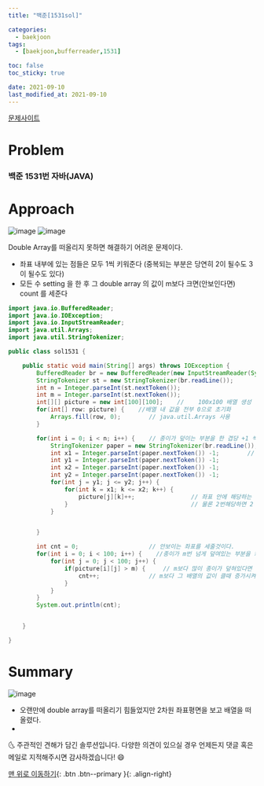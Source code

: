 ```yaml
---
title: "백준[1531sol]"

categories:
  - baekjoon
tags:
  - [baekjoon,bufferreader,1531]

toc: false
toc_sticky: true

date: 2021-09-10
last_modified_at: 2021-09-10
---
```

[문제사이트](https://www.acmicpc.net/problem/1531)

# Problem
### 백준 1531번 자바(JAVA)



# Approach

![image](https://user-images.githubusercontent.com/69495129/132743875-ce997c11-2395-4a0c-bb3d-331b36d08189.png)
![image](https://user-images.githubusercontent.com/69495129/132743903-2714b7ed-9805-4616-bbf8-da1035f995bf.png)


Double Array를 떠올리지 못하면 해결하기 어려운 문제이다.
- 좌표 내부에 있는 점들은 모두 1씩 키워준다 (중복되는 부분은 당연히 2이 될수도 3이 될수도 있다)
- 모든 수 setting 을 한 후 그 double array 의 값이 m보다 크면(안보인다면) count 를 세준다
```java
import java.io.BufferedReader;
import java.io.IOException;
import java.io.InputStreamReader;
import java.util.Arrays;
import java.util.StringTokenizer;

public class sol1531 {

    public static void main(String[] args) throws IOException {
        BufferedReader br = new BufferedReader(new InputStreamReader(System.in));
        StringTokenizer st = new StringTokenizer(br.readLine());
        int n = Integer.parseInt(st.nextToken());
        int m = Integer.parseInt(st.nextToken());
        int[][] picture = new int[100][100];    //    100x100 배열 생성
        for(int[] row: picture) {    //배열 내 값을 전부 0으로 초기화
            Arrays.fill(row, 0);        // java.util.Arrays 사용
        }

        for(int i = 0; i < n; i++) {    // 종이가 덮이는 부분을 한 겹당 +1 씩해준다 몇개의 종이가쌓이고 있는가 생각하면된다.
            StringTokenizer paper = new StringTokenizer(br.readLine());
            int x1 = Integer.parseInt(paper.nextToken()) -1;        // 배열의 array 는 0부터 시작하므로 -1 해준다
            int y1 = Integer.parseInt(paper.nextToken()) -1;
            int x2 = Integer.parseInt(paper.nextToken()) -1;
            int y2 = Integer.parseInt(paper.nextToken()) -1;
            for(int j = y1; j <= y2; j++) {
                for(int k = x1; k <= x2; k++) {
                    picture[j][k]++;                // 좌표 안에 해당하는 부분을 모두 1씩 더해준다
                }                                   // 물론 2번해당하면 2 가된다
            }


        }

        int cnt = 0;                    // 안보이는 좌표를 세줄것이다.
        for(int i = 0; i < 100; i++) {    //종이가 m번 넘게 덮여있는 부분을 카운트해준다.
            for(int j = 0; j < 100; j++) {
                if(picture[i][j] > m) {     // m보다 많이 종이가 덮혀있다면 그말은 즉슨 안보인다는것이다
                    cnt++;              // m보다 그 배열의 값이 클때 증가시켜준다.
                }
            }
        }
        System.out.println(cnt);


    }

}
```



# Summary
![image](https://user-images.githubusercontent.com/69495129/132745084-7ae80177-eca1-47d8-a2c7-5db9c1ea472a.png)
<br>
- 오랜만에 double array를 떠올리기 힘들었지만 2차원 좌표평면을 보고 배열을 떠올렸다.
- 
🌜 주관적인 견해가 담긴 솔루션입니다. 다양한 의견이 있으실 경우
언제든지 댓글 혹은 메일로 지적해주시면 감사하겠습니다! 😄

[맨 위로 이동하기](#){: .btn .btn--primary }{: .align-right}
